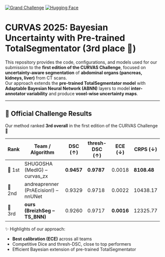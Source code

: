 [![Grand Challenge](https://img.shields.io/badge/Grand%20Challenge-CURVAS-blue)](https://curvas.grand-challenge.org/) [![Hugging Face](https://img.shields.io/badge/🤗%20Hugging%20Face-CURVAS-orange)](https://huggingface.co/VBoussot/Curvas)

# CURVAS 2025: Bayesian Uncertainty with Pre-trained TotalSegmentator (3rd place 🥈)

This repository provides the code, configurations, and models used for our submission to the **first edition of the CURVAS Challenge**, focused on **uncertainty-aware segmentation** of **abdominal organs (pancreas, kidneys, liver)** from CT scans.  
Our approach extends the **pre-trained TotalSegmentator model** with **Adaptable Bayesian Neural Network (ABNN)** layers to model **inter-annotator variability** and produce **voxel-wise uncertainty maps**.

---
## 🏁 Official Challenge Results

Our method ranked **3rd overall** in the first edition of the CURVAS Challenge 🏅

| Rank | Team / Algorithm            | DSC (↑)  | thresh-DSC (↑) | ECE (↓)   | CRPS (↓)   |
|------|-----------------------------|----------|----------------|-----------|------------|
| 🏅 1st | SHUGOSHA (MedIG) – curvas_zx | **0.9457** | **0.9787**     | 0.0018    | **8108.48** |
| 🥇 2nd | andreaprenner (PrAEcision!) – nnUNet | 0.9329   | 0.9718         | 0.0022    | 10438.17   |
| 🥈 3rd | **ours (BreizhSeg – TS_BNN)**       | 0.9260   | 0.9717         | **0.0016** | 12325.77   |

✨ Highlights of our approach:
- **Best calibration (ECE)** across all teams  
- Competitive Dice and thresh-DSC, close to top performers  
- Efficient Bayesian extension of pre-trained TotalSegmentator  

